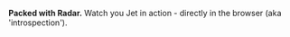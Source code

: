 ---
---
__Packed with Radar.__ Watch you Jet in action - directly in the browser (aka 'introspection').
